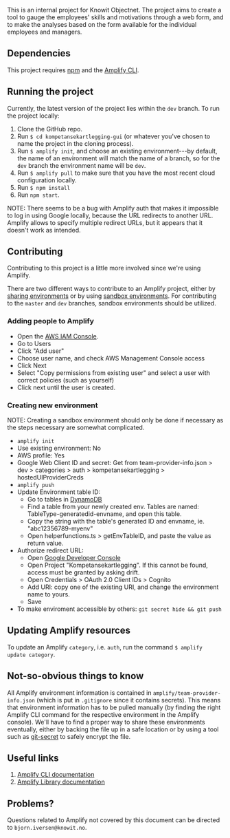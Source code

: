 This is an internal project for Knowit Objectnet. The project aims to create a tool to gauge the employees' skills and motivations through a web form, and to make the analyses based on the form available for the individual employees and managers. 

## Dependencies

This project requires [npm](https://www.npmjs.com/get-npm) and the [Amplify CLI](https://docs.amplify.aws/cli/start/install). 

## Running the project

Currently, the latest version of the project lies within the `dev` branch. To run the project locally:
1. Clone the GitHub repo.
2. Run `$ cd kompetansekartlegging-gui` (or whatever you've chosen to name the project in the cloning process).
3. Run `$ amplify init`, and choose an existing environment---by default, the name of an environment will match the name of a branch, so for the `dev` branch the environment name will be `dev`.
4. Run `$ amplify pull` to make sure that you have the most recent cloud configuration locally. 
5. Run `$ npm install`
6. Run `npm start`. 

NOTE: There seems to be a bug with Amplify auth that makes it impossible to log in using Google locally, because the URL redirects to another URL. Amplify allows to specify multiple redirect URLs, but it appears that it doesn't work as intended. 

## Contributing

Contributing to this project is a little more involved since we're using Amplify. 

There are two different ways to contribute to an Amplify project, either by [sharing environments](https://docs.amplify.aws/cli/teams/shared) or by using [sandbox environments](https://docs.amplify.aws/cli/teams/sandbox). For contributing to the `master` and `dev` branches, sandbox environments should be utilized.

### Adding people to Amplify

- Open the [AWS IAM Console](https://console.aws.amazon.com/iam/home?region=eu-central-1#/home).
- Go to Users
- Click "Add user"
- Choose user name, and check AWS Management Console access
- Click Next
- Select "Copy permissions from existing user" and select a user with correct policies (such as yourself)
- Click next until the user is created.

### Creating new environment

NOTE: Creating a sandbox environment should only be done if necessary as the steps necessary are somewhat complicated.

- `amplify init`
- Use existing environment: No
- AWS profile: Yes
- Google Web Client ID and secret: Get from team-provider-info.json > dev > categories > auth > kompetansekartlegging > hostedUIProviderCreds
- `amplify push`
- Update Environment table ID:
	- Go to tables in [DynamoDB](https://eu-central-1.console.aws.amazon.com/dynamodb/home?region=eu-central-1#tables)
	- Find a table from your newly created env. Tables are named: TableType-generatedid-envname, and open this table.
	- Copy the string with the table's generated ID and envname, ie. "abc12356789-myenv"
	- Open helperfunctions.ts > getEnvTableID, and paste the value as return value.
- Authorize redirect URL:
	- Open [Google Developer Console](https://console.developers.google.com/)
	- Open Project "Kompetansekartlegging". If this cannot be found, access must be granted by asking drift.
	- Open Credentials > OAuth 2.0 Client IDs > Cognito
	- Add URI: copy one of the existing URI, and change the environment name to yours.
	- Save
- To make enviroment accessible by others: `git secret hide && git push`

## Updating Amplify resources

To update an Amplify `category`, i.e. `auth`, run the command `$ amplify update category`. 

## Not-so-obvious things to know

All Amplify environment information is contained in `amplify/team-provider-info.json` (which is put in `.gitignore` since it contains secrets). This means that environment information has to be pulled manually (by finding the right Amplify CLI command for the respective environment in the Amplify console). We'll have to find a proper way to share these environments eventually, either by backing the file up in a safe location or by using a tool such as [git-secret](https://git-secret.io/#using-gpg) to safely encrypt the file. 

## Useful links

1. [Amplify CLI documentation](https://docs.amplify.aws/cli)
1. [Amplify Library documentation](https://docs.amplify.aws/lib/q/platform/js)

## Problems?
Questions related to Amplify not covered by this document can be directed to `bjorn.iversen@knowit.no`. 
